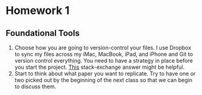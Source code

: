 # Homework 1

## Foundational Tools

1. Choose how you are going to version-control your files. I use Dropbox to sync my files across my iMac, MacBook, iPad, and iPhone and Git to version control everything. You need to have a strategy in place before you start the project. [This](http://academia.stackexchange.com/questions/5277/why-use-version-control-systems-for-writing-a-paper) stack-exchange answer might be helpful.
2. Start to think about what paper you want to replicate. Try to have one or two picked out by the beginning of the next class so that we can begin to discuss them.